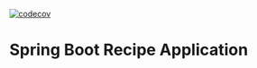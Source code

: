 

[![codecov](https://codecov.io/gh/lasthero/spring5-recipe-app/branch/master/graph/badge.svg)](https://codecov.io/gh/lasthero/spring5-recipe-app)


# Spring Boot Recipe Application